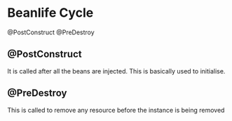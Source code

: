 # Beanlife Cycle

@PostConstruct
@PreDestroy

## @PostConstruct 

It is called after all the beans are injected. This is basically used
to initialise.

## @PreDestroy

This is called to remove any resource before the instance is being removed